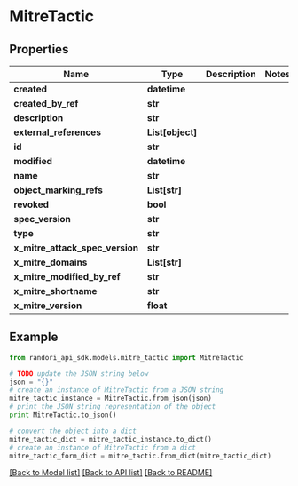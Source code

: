 # MitreTactic


## Properties

Name | Type | Description | Notes
------------ | ------------- | ------------- | -------------
**created** | **datetime** |  | 
**created_by_ref** | **str** |  | 
**description** | **str** |  | 
**external_references** | **List[object]** |  | 
**id** | **str** |  | 
**modified** | **datetime** |  | 
**name** | **str** |  | 
**object_marking_refs** | **List[str]** |  | 
**revoked** | **bool** |  | 
**spec_version** | **str** |  | 
**type** | **str** |  | 
**x_mitre_attack_spec_version** | **str** |  | 
**x_mitre_domains** | **List[str]** |  | 
**x_mitre_modified_by_ref** | **str** |  | 
**x_mitre_shortname** | **str** |  | 
**x_mitre_version** | **float** |  | 

## Example

```python
from randori_api_sdk.models.mitre_tactic import MitreTactic

# TODO update the JSON string below
json = "{}"
# create an instance of MitreTactic from a JSON string
mitre_tactic_instance = MitreTactic.from_json(json)
# print the JSON string representation of the object
print MitreTactic.to_json()

# convert the object into a dict
mitre_tactic_dict = mitre_tactic_instance.to_dict()
# create an instance of MitreTactic from a dict
mitre_tactic_form_dict = mitre_tactic.from_dict(mitre_tactic_dict)
```
[[Back to Model list]](../README.md#documentation-for-models) [[Back to API list]](../README.md#documentation-for-api-endpoints) [[Back to README]](../README.md)


